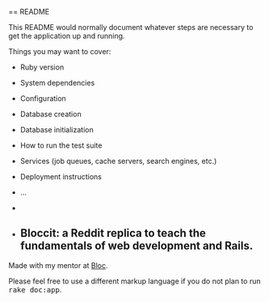 == README

This README would normally document whatever steps are necessary to get the
application up and running.

Things you may want to cover:

* Ruby version

* System dependencies

* Configuration

* Database creation

* Database initialization

* How to run the test suite

* Services (job queues, cache servers, search engines, etc.)

* Deployment instructions

* ... 
* 
* ## Bloccit: a Reddit replica to teach the fundamentals of web development and Rails.
 
 Made with my mentor at [Bloc](http://bloc.io).


Please feel free to use a different markup language if you do not plan to run
<tt>rake doc:app</tt>.
